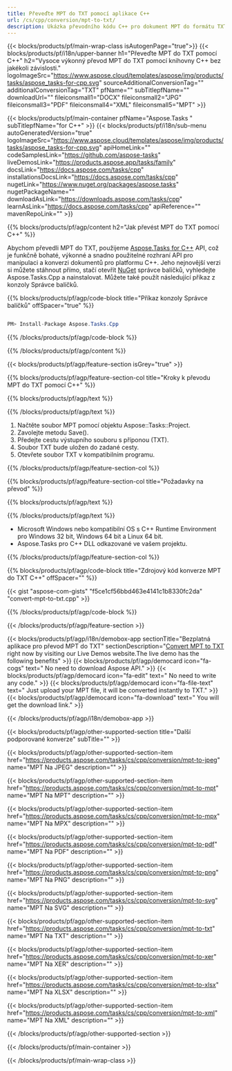 ```yaml
---
title: Převeďte MPT do TXT pomocí aplikace C++ 
url: /cs/cpp/conversion/mpt-to-txt/ 
description: Ukázka převodního kódu C++ pro dokument MPT do formátu TXT. Použijte ukázkový kód pro dávkový převod MPT do TXT v jakékoli aplikaci C++.
---
```


{{< blocks/products/pf/main-wrap-class isAutogenPage="true">}}
{{< blocks/products/pf/i18n/upper-banner h1="Převeďte MPT do TXT pomocí C++" h2="Vysoce výkonný převod MPT do TXT pomocí knihovny C++ bez jakékoli závislosti." logoImageSrc="https://www.aspose.cloud/templates/aspose/img/products/tasks/aspose_tasks-for-cpp.svg" sourceAdditionalConversionTag="" additionalConversionTag="TXT" pfName="" subTitlepfName="" downloadUrl="" fileiconsmall1="DOCX" fileiconsmall2="JPG" fileiconsmall3="PDF" fileiconsmall4="XML" fileiconsmall5="MPT" >}}

{{< blocks/products/pf/main-container pfName="Aspose.Tasks " subTitlepfName="for C++" >}}
{{< blocks/products/pf/i18n/sub-menu autoGeneratedVersion="true" logoImageSrc="https://www.aspose.cloud/templates/aspose/img/products/tasks/aspose_tasks-for-cpp.svg" apiHomeLink="" codeSamplesLink="https://github.com/aspose-tasks" liveDemosLink="https://products.aspose.app/tasks/family" docsLink="https://docs.aspose.com/tasks/cpp" installationsDocsLink="https://docs.aspose.com/tasks/cpp" nugetLink="https://www.nuget.org/packages/aspose.tasks" nugetPackageName="" downloadAsLink="https://downloads.aspose.com/tasks/cpp" learnAsLink="https://docs.aspose.com/tasks/cpp" apiReference="" mavenRepoLink="" >}}

{{% blocks/products/pf/agp/content h2="Jak převést MPT do TXT pomocí C++" %}}

 Abychom převedli MPT do TXT, použijeme
 [Aspose.Tasks for C++](https://products.aspose.com/tasks/cpp)
 API, což je funkčně bohaté, výkonné a snadno použitelné rozhraní API pro manipulaci a konverzi dokumentů pro platformu C++. Jeho nejnovější verzi si můžete stáhnout přímo, stačí otevřít
 [NuGet](https://www.nuget.org/packages/aspose.tasks)
 správce balíčků, vyhledejte
 Aspose.Tasks.Cpp
 a nainstalovat. Můžete také použít následující příkaz z konzoly Správce balíčků.

{{% blocks/products/pf/agp/code-block title="Příkaz konzoly Správce balíčků" offSpacer="true" %}}

```cs

PM> Install-Package Aspose.Tasks.Cpp

```

{{% /blocks/products/pf/agp/code-block %}}

{{% /blocks/products/pf/agp/content %}}

{{< blocks/products/pf/agp/feature-section isGrey="true" >}}

{{% blocks/products/pf/agp/feature-section-col title="Kroky k převodu MPT do TXT pomocí C++" %}}

{{% blocks/products/pf/agp/text %}}


{{% /blocks/products/pf/agp/text %}}

1. Načtěte soubor MPT pomocí objektu Aspose::Tasks::Project.
1. Zavolejte metodu Save().
1. Předejte cestu výstupního souboru s příponou (TXT).
1. Soubor TXT bude uložen do zadané cesty.
1. Otevřete soubor TXT v kompatibilním programu.

{{% /blocks/products/pf/agp/feature-section-col %}}

{{% blocks/products/pf/agp/feature-section-col title="Požadavky na převod" %}}

{{% blocks/products/pf/agp/text %}}


{{% /blocks/products/pf/agp/text %}}

- Microsoft Windows nebo kompatibilní OS s C++ Runtime Environment pro Windows 32 bit, Windows 64 bit a Linux 64 bit.
- Aspose.Tasks pro C++ DLL odkazované ve vašem projektu.

{{% /blocks/products/pf/agp/feature-section-col %}}

{{% blocks/products/pf/agp/code-block title="Zdrojový kód konverze MPT do TXT C++" offSpacer="" %}}

{{< gist "aspose-com-gists" "f5ce1cf56bbd463e4141c1b8330fc2da" "convert-mpt-to-txt.cpp" >}}

{{% /blocks/products/pf/agp/code-block %}}

{{< /blocks/products/pf/agp/feature-section >}}

<!-- aboutfile Starts -->

{{< blocks/products/pf/agp/i18n/demobox-app sectionTitle="Bezplatná aplikace pro převod MPT do TXT" sectionDescription="[Convert MPT to TXT](https://products.aspose.app/tasks/conversion/mpt-to-txt) right now by visiting our Live Demos website.The live demo has the following benefits" >}}
        {{< blocks/products/pf/agp/democard icon="fa-cogs" text=" No need to download Aspose API." >}}
        {{< blocks/products/pf/agp/democard icon="fa-edit" text=" No need to write any code." >}}
        {{< blocks/products/pf/agp/democard icon="fa-file-text" text=" Just upload your MPT file, it will be converted instantly to TXT." >}}
        {{< blocks/products/pf/agp/democard icon="fa-download" text=" You will get the download link." >}}

{{< /blocks/products/pf/agp/i18n/demobox-app >}}

<!-- aboutfile Ends -->

{{< blocks/products/pf/agp/other-supported-section title="Další podporované konverze" subTitle="" >}}

{{< blocks/products/pf/agp/other-supported-section-item href="https://products.aspose.com/tasks/cs/cpp/conversion/mpt-to-jpeg" name="MPT Na JPEG" description="" >}}

{{< blocks/products/pf/agp/other-supported-section-item href="https://products.aspose.com/tasks/cs/cpp/conversion/mpt-to-mpt" name="MPT Na MPT" description="" >}}

{{< blocks/products/pf/agp/other-supported-section-item href="https://products.aspose.com/tasks/cs/cpp/conversion/mpt-to-mpx" name="MPT Na MPX" description="" >}}

{{< blocks/products/pf/agp/other-supported-section-item href="https://products.aspose.com/tasks/cs/cpp/conversion/mpt-to-pdf" name="MPT Na PDF" description="" >}}

{{< blocks/products/pf/agp/other-supported-section-item href="https://products.aspose.com/tasks/cs/cpp/conversion/mpt-to-png" name="MPT Na PNG" description="" >}}

{{< blocks/products/pf/agp/other-supported-section-item href="https://products.aspose.com/tasks/cs/cpp/conversion/mpt-to-svg" name="MPT Na SVG" description="" >}}

{{< blocks/products/pf/agp/other-supported-section-item href="https://products.aspose.com/tasks/cs/cpp/conversion/mpt-to-txt" name="MPT Na TXT" description="" >}}

{{< blocks/products/pf/agp/other-supported-section-item href="https://products.aspose.com/tasks/cs/cpp/conversion/mpt-to-xer" name="MPT Na XER" description="" >}}

{{< blocks/products/pf/agp/other-supported-section-item href="https://products.aspose.com/tasks/cs/cpp/conversion/mpt-to-xlsx" name="MPT Na XLSX" description="" >}}

{{< blocks/products/pf/agp/other-supported-section-item href="https://products.aspose.com/tasks/cs/cpp/conversion/mpt-to-xml" name="MPT Na XML" description="" >}}



{{< /blocks/products/pf/agp/other-supported-section >}}

{{< /blocks/products/pf/main-container >}}
    
{{< /blocks/products/pf/main-wrap-class >}}